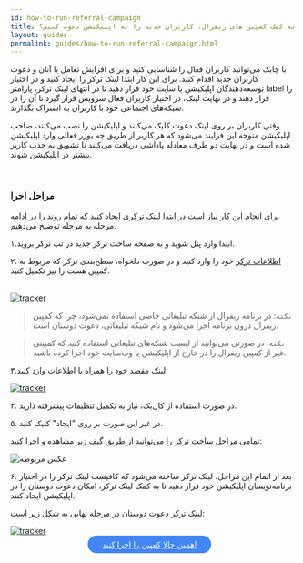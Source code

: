 ```yaml
---
id: how-to-run-referral-campaign
title: چطور به کمک کمپین های ریفرال، کاربران جدید را به اپلیکیشن دعوت کنیم؟
layout: guides
permalink: guides/how-to-run-referral-campaign.html
---
```


با چابک می‌توانید کاربران فعال را شناسایی کنید و برای افزایش تعامل با آنان و دعوت کاربران جدید اقدام کنید. برای این کار ابتدا لینک ترکر را ایجاد کنید و در اختیار توسعه‌دهندگان اپلیکیشن یا سایت خود قرار دهید تا در انتهای لینک ترکر، پارامتر label را قرار دهند و در نهایت لینک، در اختیار کاربران فعال سرویس قرار گیرد تا آن را در شبکه‌های اجتماعی خود با کاربران به اشتراک بگذارند.

وقتی کاربران بر روی لینک دعوت کلیک می‌کنند و اپلیکیشن را نصب می‌کنند، صاحب اپلیکیشن متوجه این فرایند می‌شود که  هر کاربر از طریق چه یوزر فعالی وارد اپلیکیشن شده است و در نهایت دو طرف معادله پاداشی دریافت می‌کنند تا تشویق به جذب کاربر بیشتر در اپلیکیشن شوند.

<Br>

### مراحل اجرا

برای انجام این کار نیاز است در ابتدا لینک ترکری ایجاد کنید که تمام روند را در ادامه مرحله به مرحله توضیح می‌دهیم.

۱.ابتدا وارد پنل شوید و به صفحه ساخت ترکر جدید در تب ترکر بروید.

۲. <a href="https://doc.chabok.io/panel/tracker.html#%D8%A7%D8%B7%D9%84%D8%A7%D8%B9%D8%A7%D8%AA">اطلاعات ترکر</a> خود را وارد کنید و در صورت دلخواه، سطح‌بندی ترکر که مربوط به کمپین هست را نیز تکمیل کنید.

<br>

<a href="https://doc.chabok.io/panel/tracker.html#%D8%A7%DB%8C%D8%AC%D8%A7%D8%AF-%D8%AA%D8%B1%DA%A9%D8%B1">
         <img alt="tracker" src="http://uupload.ir/files/et0_information-tracker.png">
      </a>

> `نکته`: در برنامه ریفرال از شبکه تبلیغاتی خاصی استفاده نمی‌شود، چرا که کمپین ریفرال درون برنامه اجرا می‌شود و نام شبکه تبلیغاتی، دعوت دوستان است.

> `نکته`: در صورتی می‌توانید از لیست شبکه‌های تبلیغاتی استفاده کنید که کمپینی غیر از کمپین ریفرال را در خارج از اپلیکیشن یا وب‌سایت خود اجرا کرده باشید.

۳.لینک مقصد خود را همراه با اطلاعات  وارد کنید.


<a href="https://doc.chabok.io/panel/tracker.html#%D8%A7%DB%8C%D8%AC%D8%A7%D8%AF-%D8%AA%D8%B1%DA%A9%D8%B1">
         <img alt="tracker" src="http://uupload.ir/files/uokj_link-default-in-tracker.png">
      </a>

۴. در صورت استفاده از کال‌بک، نیاز به تکمیل تنظیمات پیشرفته دارید.

۵. در غیر این صورت بر روی "ایجاد" کلیک کنید.


  تمامی مراحل ساخت ترکر را می‌توانید از طریق گیف زیر مشاهده و اجرا کنید:


 ![عکس مربوطه](http://uupload.ir/files/xphg_ezgif.com-video-to-gif_(18).gif)


۶. بعد از اتمام این مراحل، لینک ترکر ساخته می‌شود که کافیست لینک ترکر را در اختیار برنامه‌نویسان اپلیکیشن خود قرار دهید تا به کمک لینک ترکر، امکان دعوت دوستان را در اپلیکیشن ایجاد کنند.


لینک ترکر دعوت دوستان در مرحله نهایی به شکل زیر است:


<a href="https://doc.chabok.io/panel/tracker.html#%D8%A7%DB%8C%D8%AC%D8%A7%D8%AF-%D8%AA%D8%B1%DA%A9%D8%B1">
         <img alt="tracker"  class="center" src="http://uupload.ir/files/jyb5_tracker-by-label.png">
      </a>

<div align="center">   
    <a style="display: inline-block; text-align: center; border-radius: 40px; background: #4285f4; color: white !important; padding: 7px 25px; margin-right: 15px; cursor: pointer; transition: all 0.25s ease;" href="https://sandbox.push.adpdigital.com/front/tracker?from=1579897800000&time=currentWeek">همین حالا کمپین را اجرا کنید!</a>
</div>

  



